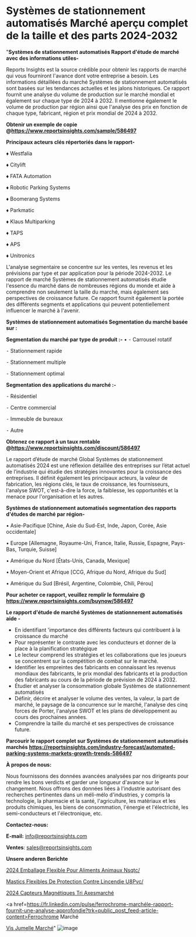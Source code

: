 # Systèmes de stationnement automatisés Marché aperçu complet de la taille et des parts 2024-2032

"<strong>Systèmes de stationnement automatisés Rapport d'étude de marché avec des informations utiles-</strong>

Reports Insights est la source crédible pour obtenir les rapports de marché qui vous fourniront l'avance dont votre entreprise a besoin. Les informations détaillées du marché Systèmes de stationnement automatisés sont basées sur les tendances actuelles et les jalons historiques. Ce rapport fournit une analyse du volume de production sur le marché mondial et également sur chaque type de 2024 à 2032. Il mentionne également le volume de production par région ainsi que l'analyse des prix en fonction de chaque type, fabricant, région et prix mondial de 2024 à 2032.

<strong><b>Obtenir un exemple de copie @</b></strong><a href=https://www.reportsinsights.com/sample/586497><strong><b>https://www.reportsinsights.com/sample/586497</b></strong></a>

<b>Principaux acteurs clés répertoriés dans le rapport-</b>

<b> </b>♦ Westfalia

♦ Citylift

♦ FATA Automation 

♦ Robotic Parking Systems

♦ Boomerang Systems

♦ Parkmatic

♦ Klaus Multiparking 

♦ TAPS

♦ APS

♦ Unitronics

L'analyse segmentaire se concentre sur les ventes, les revenus et les prévisions par type et par application pour la période 2024-2032. Le rapport de marché Systèmes de stationnement automatisés étudie l'essence du marché dans de nombreuses régions du monde et aide à comprendre non seulement la taille du marché, mais également ses perspectives de croissance future. Ce rapport fournit également la portée des différents segments et applications qui peuvent potentiellement influencer le marché à l'avenir.

<strong>Systèmes de stationnement automatisés Segmentation du marché basée sur :</strong>

<strong>Segmentation du marché par type de produit :-</strong>
•
⁃ Carrousel rotatif

⁃ Stationnement rapide

⁃ Stationnement multiple

⁃ Stationnement optimal

<strong>Segmentation des applications du marché :-</strong>

⁃ Résidentiel

⁃ Centre commercial

⁃ Immeuble de bureaux

⁃ Autre

<strong><b>Obtenez ce rapport à un taux rentable @</b></strong><a href=https://www.reportsinsights.com/discount/586497><strong><b>https://www.reportsinsights.com/discount/586497</b></strong></a>

Le rapport d’étude de marché Global Systèmes de stationnement automatisés 2024 est une réflexion détaillée des entreprises sur l’état actuel de l’industrie qui étudie des stratégies innovantes pour la croissance des entreprises. Il définit également les principaux acteurs, la valeur de fabrication, les régions clés, le taux de croissance, les fournisseurs, l'analyse SWOT, c'est-à-dire la force, la faiblesse, les opportunités et la menace pour l'organisation et les autres.

<strong>Systèmes de stationnement automatisés segmentation des rapports d'études de marché par région-</strong>

• Asie-Pacifique [Chine, Asie du Sud-Est, Inde, Japon, Corée, Asie occidentale]

• Europe [Allemagne, Royaume-Uni, France, Italie, Russie, Espagne, Pays-Bas, Turquie, Suisse]

• Amérique du Nord [États-Unis, Canada, Mexique]

• Moyen-Orient et Afrique [CCG, Afrique du Nord, Afrique du Sud]

• Amérique du Sud [Brésil, Argentine, Colombie, Chili, Pérou]

<strong>Pour acheter ce rapport, veuillez remplir le formulaire @   <a href=https://www.reportsinsights.com/buynow/586497>https://www.reportsinsights.com/buynow/586497</a></strong>

<strong>Le rapport d'étude de marché Systèmes de stationnement automatisés aide -</strong>
<ul>
  <li>En identifiant 'importance des différents facteurs qui contribuent à la croissance du marché</li>
  <li>Pour représenter le contraste avec les conducteurs et donner de la place à la planification stratégique</li>
  <li>Le lecteur comprend les stratégies et les collaborations que les joueurs se concentrent sur la compétition de combat sur le marché.</li>
  <li>Identifier les empreintes des fabricants en connaissant les revenus mondiaux des fabricants, le prix mondial des fabricants et la production des fabricants au cours de la période de prévision de 2024 à 2032.</li>
  <li>Étudier et analyser la consommation globale Systèmes de stationnement automatisés</li>
  <li>Définir, décrire et analyser le volume des ventes, la valeur, la part de marché, le paysage de la concurrence sur le marché, l'analyse des cinq forces de Porter, l'analyse SWOT et les plans de développement au cours des prochaines années.</li>
  <li>Comprendre la taille du marché et ses perspectives de croissance future.</li>
</ul>

<strong>Parcourir le rapport complet sur Systèmes de stationnement automatisés marchés <a href=https://reportsinsights.com/industry-forecast/automated-parking-systems-markets-growth-trends-586497>https://reportsinsights.com/industry-forecast/automated-parking-systems-markets-growth-trends-586497</a></strong>

<strong>À propos de nous:</strong>

Nous fournissons des données avancées analysées par nos dirigeants pour rendre les bons verdicts et garder une longueur d'avance sur le changement. Nous offrons des données liées à l'industrie autorisant des recherches pertinentes dans un méli-mélo d'industries, y compris la technologie, la pharmacie et la santé, l'agriculture, les matériaux et les produits chimiques, les biens de consommation, l'énergie et l'électricité, les semi-conducteurs et l'électronique, etc.

<strong>Contactez-nous:</strong>

<strong>E-mail:</strong> <a href=mailto:info@reportsinsights.com>info@reportsinsights.com</a>

<strong>Ventes</strong>: <a href=mailto:sales@reportsinsights.com>sales@reportsinsights.com</a>

<strong>Unsere anderen Berichte</strong>

<a href=https://www.linkedin.com/pulse/2024-emballage-flexible-pour-aliments-animaux-nsqtc/>2024 Emballage Flexible Pour Aliments Animaux Nsqtc/</a>

<a href=https://www.linkedin.com/pulse/mastics-flexibles-de-protection-contre-lincendie-u8pvc/>Mastics Flexibles De Protection Contre Lincendie U8Pvc/</a>

<a href=https://www.linkedin.com/pulse/2024-capteurs-magnétiques-tri-axesmarché-analyse-dhizc/>2024 Capteurs Magnétiques Tri Axesmarché</a>

<a href=https://fr.linkedin.com/pulse/ferrochrome-marchéle-rapport-fournit-une-analyse-approfondie?trk=public_post_feed-article-content>Ferrochrome Marché</a>

<a href=https://www.linkedin.com/pulse/vis-jumelle-march%C3%A9domaines-de-croissance-dclif/>Vis Jumelle Marché</a>"
![image](https://github.com/daminid12/RItrends/assets/158430485/c9c50b07-0172-4bdb-8c1f-a898a2ffbaa5)
